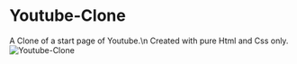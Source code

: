 # Youtube-Clone
A Clone of a start page of Youtube.\n
Created with pure Html and Css only.
![Youtube-Clone](https://user-images.githubusercontent.com/85796998/179371119-8aeefe1e-bda4-4753-8268-39794f316cde.png)
